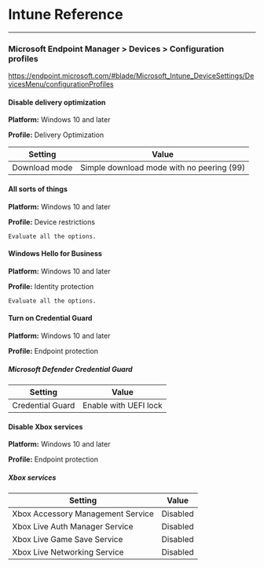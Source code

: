 # Intune Reference
***
### Microsoft Endpoint Manager > Devices > Configuration profiles
https://endpoint.microsoft.com/#blade/Microsoft_Intune_DeviceSettings/DevicesMenu/configurationProfiles


#### Disable delivery optimization

**Platform:** Windows 10 and later

**Profile:** Delivery Optimization

Setting | Value
--------|------
Download mode | Simple download mode with no peering (99)


#### All sorts of things

**Platform:** Windows 10 and later

**Profile:** Device restrictions
```
Evaluate all the options.
```


#### Windows Hello for Business

**Platform:** Windows 10 and later

**Profile:** Identity protection
```
Evaluate all the options.
```


#### Turn on Credential Guard 

**Platform:** Windows 10 and later

**Profile:** Endpoint protection

##### Microsoft Defender Credential Guard
Setting | Value
--------|------
Credential Guard | Enable with UEFI lock


#### Disable Xbox services

**Platform:** Windows 10 and later

**Profile:** Endpoint protection

##### Xbox services
Setting | Value
--------|------
Xbox Accessory Management Service | Disabled
Xbox Live Auth Manager Service | Disabled
Xbox Live Game Save Service | Disabled
Xbox Live Networking Service | Disabled